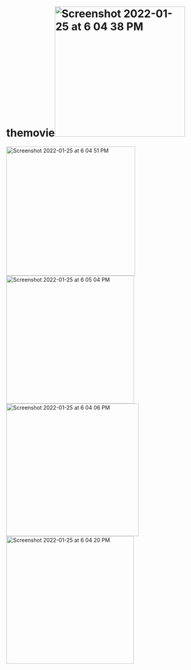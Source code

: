 # themovie<img width="343" alt="Screenshot 2022-01-25 at 6 04 38 PM" src="https://user-images.githubusercontent.com/77294839/150978104-ebccbbd2-089e-49a0-b79d-4f66b1ca8cd2.png">
<img width="340" alt="Screenshot 2022-01-25 at 6 04 51 PM" src="https://user-images.githubusercontent.com/77294839/150978122-42e310ce-fd17-4e8a-9a0b-64f4a625b864.png">
<img width="337" alt="Screenshot 2022-01-25 at 6 05 04 PM" src="https://user-images.githubusercontent.com/77294839/150978127-cf5f9fa2-c846-4a9c-b40a-56c2a92ac9e2.png">
<img width="349" alt="Screenshot 2022-01-25 at 6 04 06 PM" src="https://user-images.githubusercontent.com/77294839/150978131-673afd42-1d7e-41a3-a41c-47b51e45ee37.png">
<img width="336" alt="Screenshot 2022-01-25 at 6 04 20 PM" src="https://user-images.githubusercontent.com/77294839/150978138-7db10106-5de8-4a54-88c3-05558853b5fe.png">
